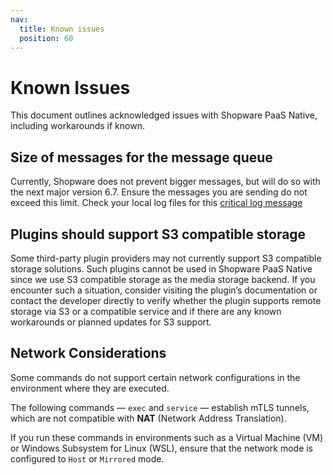 ```yaml
---
nav:
  title: Known issues
  position: 60
---
```


# Known Issues

This document outlines acknowledged issues with Shopware PaaS Native, including workarounds if known.

## Size of messages for the message queue

Currently, Shopware does not prevent bigger messages, but will do so with the next major version 6.7. Ensure the messages you are sending do not exceed this limit. Check your local log files for this [critical log message](https://github.com/shopware/shopware/blob/trunk/src/Core/Framework/MessageQueue/Subscriber/MessageQueueSizeRestrictListener.php#L48)

## Plugins should support S3 compatible storage

Some third-party plugin providers may not currently support S3 compatible storage solutions. Such plugins cannot be used in Shopware PaaS Native since we use S3 compatible storage as the media storage backend. If you encounter such a situation, consider visiting the plugin’s documentation or contact the developer directly to verify whether the plugin supports remote storage via S3 or a compatible service and if there are any known workarounds or planned updates for S3 support.

## Network Considerations

Some commands do not support certain network configurations in the environment where they are executed.

The following commands — `exec` and `service` — establish mTLS tunnels, which are not compatible with **NAT** (Network Address Translation).

If you run these commands in environments such as a Virtual Machine (VM) or Windows Subsystem for Linux (WSL), ensure that the network mode is configured to `Host` or `Mirrored` mode.